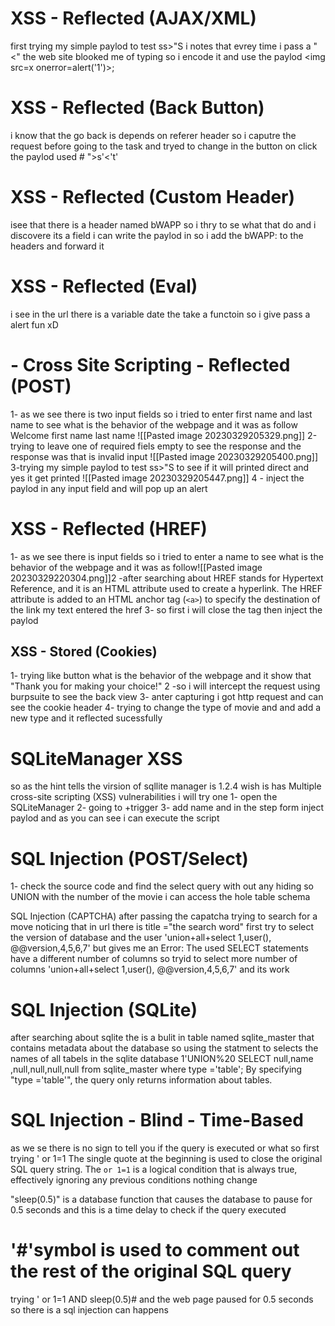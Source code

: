 # XSS - Reflected (AJAX/XML)
first trying my simple paylod to test ss>"S
i notes that evrey time i pass a "<" the web site  blooked  me of typing so i encode it 
and use the paylod &lt;img src=x onerror=alert('1')>;



# XSS - Reflected (Back Button)
i know  that the go back is depends on referer header so i caputre the request before going to the task and tryed to change in the button on click 
the paylod used # ">s'<script>alert(1)</script><'t'


# XSS - Reflected (Custom Header)
 isee that there is a header named bWAPP 
 so i thry to se what that do and i discovere its a field i can write the paylod in so i add the
  bWAPP:<script>alert(1)</script>
  to the headers and forward it 

# XSS - Reflected (Eval)

i see in the url there is a variable date the take a functoin so i give pass a alert fun xD 



#  - Cross Site Scripting - Reflected (POST)

1- as we see there is two input fields so i tried to enter first name and last name to see what is the behavior of the webpage and it was as follow 
Welcome first name last name
![[Pasted image 20230329205329.png]]
2-trying to leave one of required fiels empty to see the response and 
the response was that is invalid input
![[Pasted image 20230329205400.png]]
3-trying my simple paylod to test ss>"S to see if it will printed direct
	and yes it get printed
	![[Pasted image 20230329205447.png]] 
4 - inject the paylod <script>alert(1)</script> in any input field and will pop up an alert 



# XSS - Reflected (HREF)
1- as we see there is  input fields so i tried to enter a name to see  what is the behavior of the webpage and it was as follow![[Pasted image 20230329220304.png]]2 -after searching about  HREF stands for Hypertext Reference, and it is an HTML attribute used to create a hyperlink. The HREF attribute is added to an HTML anchor tag (`<a>`) to specify the destination of the link my text entered the href
3-  so first i will close the <a> tag then inject the paylod 

## XSS - Stored (Cookies)
1- trying like button what is the behavior of the webpage and it show that 
"Thank you for making your choice!"
2 -so i will intercept the request using burpsuite to see the back view 
3- anter capturing i got http request and can see the cookie header 
4- trying to change  the type of movie and and add a new type and it reflected sucessfully

# SQLiteManager XSS
so as the hint tells the virsion of sqllite manager is 1.2.4 wish is has Multiple cross-site scripting (XSS) vulnerabilities
i will try one 
1- open the SQLiteManager 
2- going to +trigger 
3- add name and in the step form inject paylod <script>alert(1)</script>
and as you can see i can execute the script 

# SQL Injection (POST/Select)
1- check the source code and find the select query with out any hiding
so UNION with the number of the movie i can access the hole table schema

SQL Injection (CAPTCHA)
after passing the capatcha trying to search for a move 
noticing that in url there is title ="the search word"
first try to select the version of database and the user 'union+all+select 1,user(), @@version,4,5,6,7'
but gives me an Error: The used SELECT statements have a different number of columns 
so tryid to select more number of columns 
 'union+all+select 1,user(), @@version,4,5,6,7'
 and its work 

# SQL Injection (SQLite)
after searching about sqlite the is a bulit in table named sqlite_master that contains metadata about the database
so using the statment to selects the names of all tabels in the sqlite database 
1'UNION%20 SELECT null,name ,null,null,null,null from sqlite_master where type ='table';
By specifying "type ='table'", the query only returns information about tables.

# SQL Injection - Blind - Time-Based
as we se there is no sign to tell you if the query is executed or what 
so first trying ' or 1=1 
The single quote at the beginning is used to close the original SQL query string.
   The `or 1=1` is a logical condition that is always true, effectively ignoring any previous conditions
nothing change 

"sleep(0.5)" is a database function that causes the database to pause for 0.5 seconds and this is a time delay to check if the query executed 
# '#'symbol is used to comment out the rest of the original SQL query 
trying ' or 1=1 AND sleep(0.5)#  and the web page paused for 0.5 seconds so there is a sql injection can happens 
